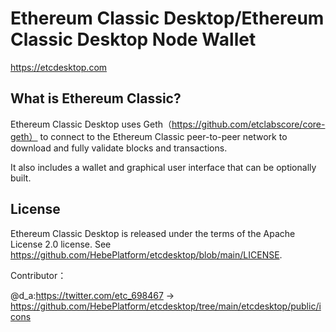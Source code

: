 Ethereum Classic Desktop/Ethereum Classic Desktop Node Wallet
=====================================

https://etcdesktop.com

What is Ethereum Classic?
---------------------

Ethereum Classic Desktop uses Geth（https://github.com/etclabscore/core-geth） to connect to the Ethereum Classic peer-to-peer network to download and fully validate blocks and transactions.

It also includes a wallet and graphical user interface that can be optionally built.

License
-------

Ethereum Classic Desktop is released under the terms of the Apache License 2.0 license.
See https://github.com/HebePlatform/etcdesktop/blob/main/LICENSE.

Contributor：


@d_a:https://twitter.com/etc_698467 -> https://github.com/HebePlatform/etcdesktop/tree/main/etcdesktop/public/icons 
